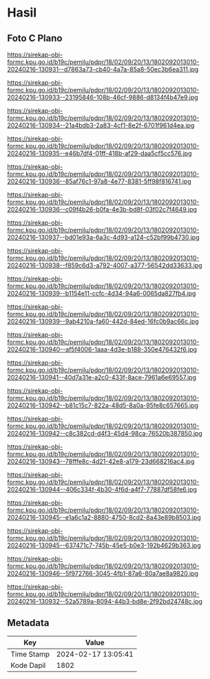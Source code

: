 # Hasil

## Foto C Plano

https://sirekap-obj-formc.kpu.go.id/b19c/pemilu/pdpr/18/02/09/20/13/1802092013010-20240216-130931--d7863a73-cb40-4a7a-85a8-50ec3b6ea311.jpg

https://sirekap-obj-formc.kpu.go.id/b19c/pemilu/pdpr/18/02/09/20/13/1802092013010-20240216-130933--23195846-108b-46cf-9886-d8134f4b47e9.jpg

https://sirekap-obj-formc.kpu.go.id/b19c/pemilu/pdpr/18/02/09/20/13/1802092013010-20240216-130934--21a4bdb3-2a83-4cf1-8e2f-6701f961d4ea.jpg

https://sirekap-obj-formc.kpu.go.id/b19c/pemilu/pdpr/18/02/09/20/13/1802092013010-20240216-130935--e46b7df4-01ff-418b-af29-daa5cf5cc576.jpg

https://sirekap-obj-formc.kpu.go.id/b19c/pemilu/pdpr/18/02/09/20/13/1802092013010-20240216-130936--85af76c1-97a8-4e77-8381-5ff98f816741.jpg

https://sirekap-obj-formc.kpu.go.id/b19c/pemilu/pdpr/18/02/09/20/13/1802092013010-20240216-130936--c09f4b26-b0fa-4e3b-bd8f-03f02c7f4649.jpg

https://sirekap-obj-formc.kpu.go.id/b19c/pemilu/pdpr/18/02/09/20/13/1802092013010-20240216-130937--bd01e93a-6a3c-4d93-a124-c52bf99b4730.jpg

https://sirekap-obj-formc.kpu.go.id/b19c/pemilu/pdpr/18/02/09/20/13/1802092013010-20240216-130938--f859c6d3-a792-4007-a377-56542dd33633.jpg

https://sirekap-obj-formc.kpu.go.id/b19c/pemilu/pdpr/18/02/09/20/13/1802092013010-20240216-130939--b1154e11-ccfc-4d34-94a6-0065da827fb4.jpg

https://sirekap-obj-formc.kpu.go.id/b19c/pemilu/pdpr/18/02/09/20/13/1802092013010-20240216-130939--9ab4210a-fa60-442d-84ed-16fc0b9ac66c.jpg

https://sirekap-obj-formc.kpu.go.id/b19c/pemilu/pdpr/18/02/09/20/13/1802092013010-20240216-130940--af5f4006-1aaa-4d3e-b188-350e476432f6.jpg

https://sirekap-obj-formc.kpu.go.id/b19c/pemilu/pdpr/18/02/09/20/13/1802092013010-20240216-130941--40d7a31e-a2c0-433f-8ace-7961a6e69557.jpg

https://sirekap-obj-formc.kpu.go.id/b19c/pemilu/pdpr/18/02/09/20/13/1802092013010-20240216-130942--b81c15c7-822a-48d5-8a0a-95fe8c657665.jpg

https://sirekap-obj-formc.kpu.go.id/b19c/pemilu/pdpr/18/02/09/20/13/1802092013010-20240216-130942--c8c382cd-d4f3-45d4-98ca-76520b387850.jpg

https://sirekap-obj-formc.kpu.go.id/b19c/pemilu/pdpr/18/02/09/20/13/1802092013010-20240216-130943--78fffe8c-4d21-42e8-a179-23d668216ac4.jpg

https://sirekap-obj-formc.kpu.go.id/b19c/pemilu/pdpr/18/02/09/20/13/1802092013010-20240216-130944--406c334f-4b30-4f6d-a4f7-77887df58fe6.jpg

https://sirekap-obj-formc.kpu.go.id/b19c/pemilu/pdpr/18/02/09/20/13/1802092013010-20240216-130945--e1a6c1a2-8880-4750-8cd2-8a43e89b8503.jpg

https://sirekap-obj-formc.kpu.go.id/b19c/pemilu/pdpr/18/02/09/20/13/1802092013010-20240216-130945--637471c7-745b-45e5-b0e3-192b4629b363.jpg

https://sirekap-obj-formc.kpu.go.id/b19c/pemilu/pdpr/18/02/09/20/13/1802092013010-20240216-130946--5f972766-3045-4fb1-87a6-80a7ae8a9820.jpg

https://sirekap-obj-formc.kpu.go.id/b19c/pemilu/pdpr/18/02/09/20/13/1802092013010-20240216-130932--52a5789a-8094-44b3-bd8e-2f92bd24748c.jpg


## Metadata

| Key        | Value               |
| ---------- | ------------------- |
| Time Stamp | 2024-02-17 13:05:41 |
| Kode Dapil | 1802                |




